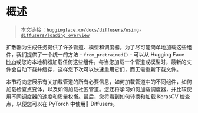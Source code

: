 # 概述

> 本文链接：[`huggingface.co/docs/diffusers/using-diffusers/loading_overview`](https://huggingface.co/docs/diffusers/using-diffusers/loading_overview)

扩散器为生成任务提供了许多管道、模型和调度器。为了尽可能简单地加载这些组件，我们提供了一个统一的方法 - `from_pretrained()` - 可以从 Hugging Face [Hub](https://huggingface.co/models?library=diffusers&sort=downloads)或您的本地机器加载任何这些组件。每当您加载一个管道或模型时，最新的文件会自动下载并缓存，这样您下次可以快速重用它们，而无需重新下载文件。

本节将向您展示有关加载管道的所有必要信息，如何加载管道中的不同组件，如何加载检查点变体，以及如何加载社区管道。您还将学习如何加载调度器，并比较使用不同调度器的速度和质量权衡。最后，您将看到如何转换和加载 KerasCV 检查点，以便您可以在 PyTorch 中使用🧨 Diffusers。
